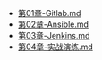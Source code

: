 - [第01章-Gitlab.md](第01章-Gitlab.md)
- [第02章-Ansible.md](第02章-Ansible.md)
- [第03章-Jenkins.md](第03章-Jenkins.md)
- [第04章-实战演练.md](第04章-实战演练.md)
